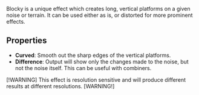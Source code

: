 Blocky is a unique effect which creates long, vertical platforms on a given noise or terrain. It can be used either as is, or distorted for more prominent effects.

## Properties

- **Curved**: Smooth out the sharp edges of the vertical platforms.
- **Difference**: Output will show only the changes made to the noise, but not the noise itself. This can be useful with combiners.

[!WARNING]
This effect is resolution sensitive and will produce different results at different resolutions.
[WARNING!]